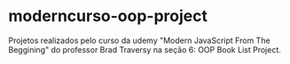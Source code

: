 # moderncurso-oop-project
Projetos realizados pelo curso da udemy "Modern JavaScript From The Beggining" do professor Brad Traversy na seção 6: OOP Book List Project.
